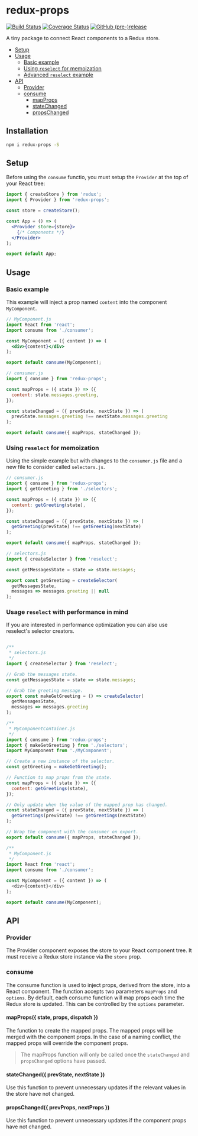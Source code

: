 # redux-props

[![Build Status](https://travis-ci.org/bevirtuous/redux-props.svg?branch=master)](https://travis-ci.org/bevirtuous/redux-props)
[![Coverage Status](https://coveralls.io/repos/github/bevirtuous/redux-props/badge.svg?branch=master)](https://coveralls.io/github/bevirtuous/redux-props?branch=master)
[![GitHub (pre-)release](https://img.shields.io/github/release/bevirtuous/redux-props/all.svg)](https://github.com/bevirtuous/redux-props/releases)

A tiny package to connect React components to a Redux store.

* [Setup](#setup)
* [Usage](#usage)
  * [Basic example](#basic-example)
  * [Using `reselect` for memoization](#simple-example)
  * [Advanced `reselect` example](#simple-example)
* [API](#api)
  * [Provider](#provider)
  * [consume](#consume)
    * [mapProps](#mapprops-state-props-dispatch-)
    * [stateChanged](#statechanged-prevstate-nextstate-)
    * [propsChanged](#propschanged-prevprops-nextprops-)

## Installation

```sh
npm i redux-props -S
```

## Setup

Before using the `consume` functio, you must setup the `Provider` at the top of your React tree:

```jsx
import { createStore } from 'redux';
import { Provider } from 'redux-props';

const store = createStore();

const App = () => (
  <Provider store={store}>
    {/* Components */}
  </Provider>
);

export default App;
```

## Usage

### Basic example

This example will inject a prop named `content` into the component `MyComponent`.

```jsx
// MyComponent.js
import React from 'react';
import consume from './consumer';

const MyComponent = ({ content }) => (
  <div>{content}</div>
);

export default consume(MyComponent);
```

```js
// consumer.js
import { consume } from 'redux-props';

const mapProps = ({ state }) => ({
  content: state.messages.greeting,
});

const stateChanged = ({ prevState, nextState }) => (
  prevState.messages.greeting !== nextState.messages.greeting
);

export default consume({ mapProps, stateChanged });
```

### Using `reselect` for memoization

Using the simple example but with changes to the `consumer.js` file and a new file to consider called `selectors.js`.

```js
// consumer.js
import { consume } from 'redux-props';
import { getGreeting } from './selectors';

const mapProps = ({ state }) => ({
  content: getGreeting(state),
});

const stateChanged = ({ prevState, nextState }) => (
  getGreeting(prevState) !== getGreeting(nextState)
);

export default consume({ mapProps, stateChanged });
```

```js
// selectors.js
import { createSelector } from 'reselect';

const getMessagesState = state => state.messages;

export const getGreeting = createSelector(
  getMessagesState,
  messages => messages.greeting || null
);
```

### Usage `reselect` with performance in mind

If you are interested in performance optimization you can also use
reselect's selector creators.

```js

/**
 * selectors.js
 */
import { createSelector } from 'reselect';

// Grab the messages state.
const getMessagesState = state => state.messages;

// Grab the greeting message.
export const makeGetGreeting = () => createSelector(
  getMessagesState,
  messages => messages.greeting
);

/**
 * MyComponentContainer.js
 */
import { consume } from 'redux-props';
import { makeGetGreeting } from './selectors';
import MyComponent from './MyComponent';

// Create a new instance of the selector.
const getGreeting = makeGetGreeting();

// Function to map props from the state.
const mapProps = ({ state }) => ({
  content: getGreetings(state),
});

// Only update when the value of the mapped prop has changed.
const stateChanged = ({ prevState, nextState }) => (
  getGreetings(prevState) !== getGreetings(nextState)
);

// Wrap the component with the consumer on export.
export default consume({ mapProps, stateChanged });

/**
 * MyComponent.js
 */
import React from 'react';
import consume from './consumer';

const MyComponent = ({ content }) => (
  <div>{content}</div>
);

export default consume(MyComponent);
```
## API

### Provider

The Provider component exposes the store to your React component tree. It must receive a Redux store instance via the `store` prop.

### consume

The consume function is used to inject props, derived from the store, into a React component. The function accepts two parameters `mapProps` and `options`. By default, each consume function will map props each time the Redux store is updated. This can be controlled by the `options` parameter.

#### mapProps({ state, props, dispatch })

The function to create the mapped props. The mapped props will be merged with the component props. In the case of a naming conflict, the mapped props will override the component props.

> The mapProps function will only be called once the `stateChanged` and `propsChanged` options have passed.

#### stateChanged({ prevState, nextState })

Use this function to prevent unnecessary updates if the relevant values in the store have not changed.

#### propsChanged({ prevProps, nextProps })

Use this function to prevent unnecessary updates if the component props have not changed.
